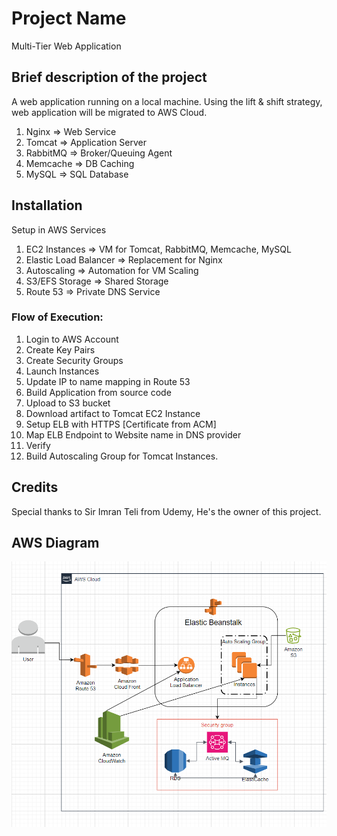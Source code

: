 # Project Name
Multi-Tier Web Application

## Brief description of the project
A web application running on a local machine. Using the lift & shift strategy, web application will be migrated to AWS Cloud.

1. Nginx => Web Service
2. Tomcat => Application Server
3. RabbitMQ => Broker/Queuing Agent
4. Memcache => DB Caching
5. MySQL => SQL Database

## Installation
Setup in AWS Services

1. EC2 Instances => VM for Tomcat, RabbitMQ, Memcache, MySQL
2. Elastic Load Balancer => Replacement for Nginx
3. Autoscaling => Automation for VM Scaling
4. S3/EFS Storage => Shared Storage
5. Route 53 => Private DNS Service

### Flow of Execution:
1. Login to AWS Account
2. Create Key Pairs
3. Create Security Groups
4. Launch Instances
5. Update IP to name mapping in Route 53
6. Build Application from source code
7. Upload to S3 bucket
8. Download artifact to Tomcat EC2 Instance
9. Setup ELB with HTTPS [Certificate from ACM]
10. Map ELB Endpoint to Website name in DNS provider
11. Verify
12. Build Autoscaling Group for Tomcat Instances.

## Credits
Special thanks to Sir Imran Teli from Udemy, He's the owner of this project.

## AWS Diagram
![LiftAndShift](LiftAndShift.png)
